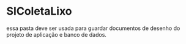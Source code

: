 # SIColetaLixo
essa pasta deve ser usada para guardar documentos de desenho do projeto de aplicação e banco de dados.  
